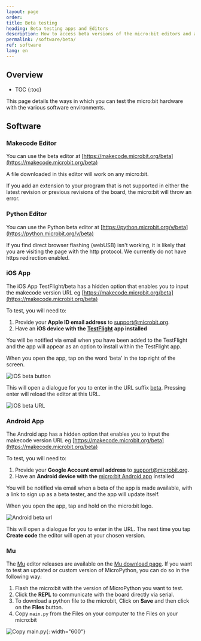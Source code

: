 ```yaml
---
layout: page
order:
title: Beta testing
heading: Beta testing apps and Editors  
description: How to access beta versions of the micro:bit editors and apps
permalink: /software/beta/
ref: software
lang: en
---
```

## Overview

* TOC
{:toc}

This page details the ways in which you can test the micro:bit hardware with the various software environments.

## Software

### Makecode Editor

You can use the beta editor at [https://makecode.microbit.org/beta](https://makecode.microbit.org/beta)

A file downloaded in this editor will work on any micro:bit.

If you add an extension to your program that is not supported in either the latest revision or previous revisions of the board, the micro:bit will throw an error.

### Python Editor

You can use the Python beta editor at [https://python.microbit.org/v/beta](https://python.microbit.org/v/beta)

If you find direct browser flashing (webUSB) isn't working, it is likely that you are visiting the page with the http protocol. We currently do not have https redirection enabled.

### iOS App

The iOS App TestFlight/beta has a hidden option that enables you to input the makecode version URL eg  [https://makecode.microbit.org/beta](https://makecode.microbit.org/beta)

To test, you will need to:

1. Provide your **Apple ID email address** to support@microbit.org.
2. Have an **iOS device with the** [**TestFlight**](https://testflight.apple.com/) **app installed**

You will be notified via email when you have been added to the TestFlight and the app will appear as an option to install within the TestFlight app.

When you open the app, tap on the word ‘beta’ in the top right of the screen. 

![iOS beta button](/docs/software/assets/ios-beta-button.png)

This will open a dialogue for you to enter in the URL suffix [beta](https://makecode.microbit.org/beta). Pressing enter will reload the editor at this URL.

![iOS beta URL](/docs/software/assets/ios-beta-url.png)

### Android App

The Android app has a hidden option that enables you to input the makecode version URL eg  [https://makecode.microbit.org/beta](https://makecode.microbit.org/beta)

To test, you will need to:

1. Provide your **Google Account email address** to support@microbit.org.
2. Have an **Android device with the** [micro:bit Android app](https://play.google.com/store/apps/details?id=com.samsung.microbit) installed

You will be notified via email when a beta of the app is made available, with a link to sign up as a beta tester, and the app will update itself.

When you open the app, tap and hold on the micro:bit logo.

![Android beta url](/docs/software/assets/android-beta-url.png)

This will open a dialogue for you to enter in the URL. The next time you tap **Create code** the editor will open at your chosen version.

### Mu

The [Mu](https://codewith.mu/) editor releases are available on the [Mu download page](https://codewith.mu/en/download). If you want to test an updated or custom version of MicroPython, you can do so in the following way:

1. Flash the micro:bit with the version of MicroPython you want to test.
2. Click the **REPL** to communicate with the board directly via serial.
3. To download a python file to the microbit, Click on **Save** and then click on the **Files** button.
4. Copy `main.py` from the Files on your computer to the Files on your micro:bit

![Copy main.py](/docs/latest-revision/assets/copy-main-py-mu.gif){: width="600"}
